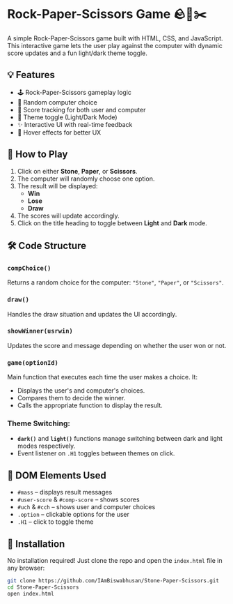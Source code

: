 # Rock-Paper-Scissors Game 🪨📄✂️

A simple Rock-Paper-Scissors game built with HTML, CSS, and JavaScript. This interactive game lets the user play against the computer with dynamic score updates and a fun light/dark theme toggle.

## 💡 Features

- 🕹️ Rock-Paper-Scissors gameplay logic
- 🧠 Random computer choice
- 🎯 Score tracking for both user and computer
- 🎨 Theme toggle (Light/Dark Mode)
- ✨ Interactive UI with real-time feedback
- 📜 Hover effects for better UX

## 🚀 How to Play

1. Click on either **Stone**, **Paper**, or **Scissors**.
2. The computer will randomly choose one option.
3. The result will be displayed:
   - **Win**
   - **Lose**
   - **Draw**
4. The scores will update accordingly.
5. Click on the title heading to toggle between **Light** and **Dark** mode.

## 🛠️ Code Structure

### `compChoice()`
Returns a random choice for the computer: `"Stone"`, `"Paper"`, or `"Scissors"`.

### `draw()`
Handles the draw situation and updates the UI accordingly.

### `showWinner(usrwin)`
Updates the score and message depending on whether the user won or not.

### `game(optionId)`
Main function that executes each time the user makes a choice. It:
- Displays the user's and computer's choices.
- Compares them to decide the winner.
- Calls the appropriate function to display the result.

### Theme Switching:
- **`dark()`** and **`light()`** functions manage switching between dark and light modes respectively.
- Event listener on `.H1` toggles between themes on click.

## 🧩 DOM Elements Used

- `#mass` – displays result messages
- `#user-score` & `#comp-score` – shows scores
- `#uch` & `#cch` – shows user and computer choices
- `.option` – clickable options for the user
- `.H1` – click to toggle theme


## 📁 Installation

No installation required! Just clone the repo and open the `index.html` file in any browser:

```bash
git clone https://github.com/IAmBiswabhusan/Stone-Paper-Scissors.git
cd Stone-Paper-Scissors
open index.html
